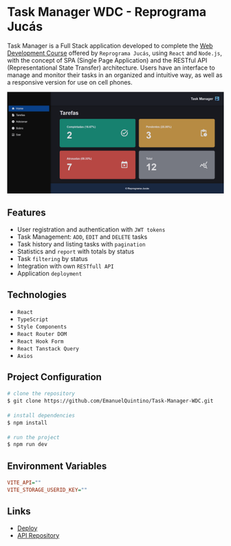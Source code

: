 # Task Manager WDC - Reprograma Jucás

Task Manager is a Full Stack application developed to complete the [Web Development Course](https://emanuelquintino.github.io/Page-WDC/) offered by `Reprograma Jucás`, using `React` and `Node.js`, with the concept of SPA (Single Page Application) and the RESTful API (Representational State Transfer) architecture. Users have an interface to manage and monitor their tasks in an organized and intuitive way, as well as a responsive version for use on cell phones.

![home-layout](./src/assets/home-layout.png)

## Features

- User registration and authentication with `JWT tokens`
- Task Management: `ADD`, `EDIT` and `DELETE` tasks
- Task history and listing tasks with `pagination`
- Statistics and `report` with totals by status
- Task `filtering` by status
- Integration with own `RESTfull API`
- Application `deployment`

## Technologies

- `React`
- `TypeScript`
- `Style Components`
- `React Router DOM`
- `React Hook Form`
- `React Tanstack Query`
- `Axios`

## Project Configuration

```bash
# clone the repository
$ git clone https://github.com/EmanuelQuintino/Task-Manager-WDC.git

# install dependencies
$ npm install

# run the project
$ npm run dev
```

## Environment Variables

```ini
VITE_API=""
VITE_STORAGE_USERID_KEY=""
```

## Links

- [Deploy](https://task-manager-wdc.vercel.app/)
- [API Repository](https://github.com/EmanuelQuintino/Task-Manager-WDC-API/)
